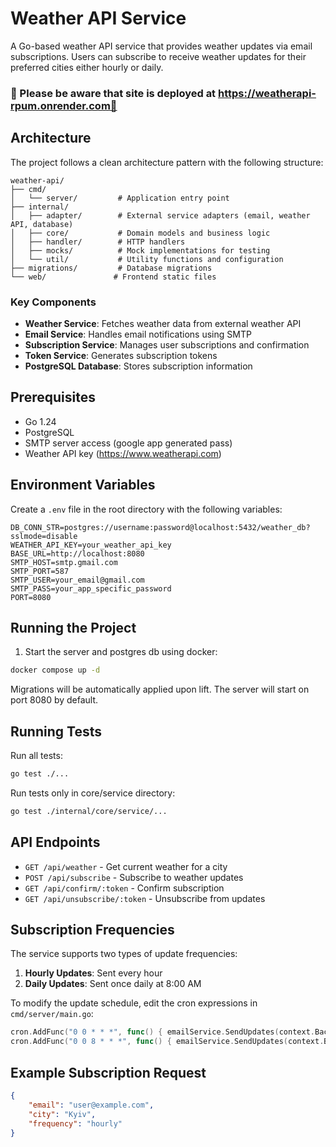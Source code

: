 # Weather API Service

A Go-based weather API service that provides weather updates via email subscriptions. Users can subscribe to receive weather updates for their preferred cities either hourly or daily.

### 🚨 Please be aware that site is deployed at https://weatherapi-rpum.onrender.com🚨
## Architecture

The project follows a clean architecture pattern with the following structure:

```
weather-api/
├── cmd/
│   └── server/         # Application entry point
├── internal/
│   ├── adapter/        # External service adapters (email, weather API, database)
│   ├── core/           # Domain models and business logic
│   ├── handler/        # HTTP handlers
│   ├── mocks/          # Mock implementations for testing
│   └── util/           # Utility functions and configuration
├── migrations/         # Database migrations
└── web/               # Frontend static files
```

### Key Components

- **Weather Service**: Fetches weather data from external weather API
- **Email Service**: Handles email notifications using SMTP
- **Subscription Service**: Manages user subscriptions and confirmation
- **Token Service**: Generates subscription tokens
- **PostgreSQL Database**: Stores subscription information

## Prerequisites

- Go 1.24
- PostgreSQL
- SMTP server access (google app generated pass)
- Weather API key (https://www.weatherapi.com)

## Environment Variables

Create a `.env` file in the root directory with the following variables:

```env
DB_CONN_STR=postgres://username:password@localhost:5432/weather_db?sslmode=disable
WEATHER_API_KEY=your_weather_api_key
BASE_URL=http://localhost:8080
SMTP_HOST=smtp.gmail.com
SMTP_PORT=587
SMTP_USER=your_email@gmail.com
SMTP_PASS=your_app_specific_password
PORT=8080
```

## Running the Project

1. Start the server and postgres db using docker:
```bash
docker compose up -d
```
Migrations will be automatically applied upon lift.
The server will start on port 8080 by default.

## Running Tests

Run all tests:
```bash
go test ./...
```

Run tests only in core/service directory:
```bash
go test ./internal/core/service/...
```

## API Endpoints

- `GET /api/weather` - Get current weather for a city
- `POST /api/subscribe` - Subscribe to weather updates
- `GET /api/confirm/:token` - Confirm subscription
- `GET /api/unsubscribe/:token` - Unsubscribe from updates

## Subscription Frequencies

The service supports two types of update frequencies:

1. **Hourly Updates**: Sent every hour
2. **Daily Updates**: Sent once daily at 8:00 AM

To modify the update schedule, edit the cron expressions in `cmd/server/main.go`:

```go
cron.AddFunc("0 0 * * *", func() { emailService.SendUpdates(context.Background(), domain.FrequencyHourly) })
cron.AddFunc("0 0 8 * * *", func() { emailService.SendUpdates(context.Background(), domain.FrequencyDaily) })
```

## Example Subscription Request

```json
{
    "email": "user@example.com",
    "city": "Kyiv",
    "frequency": "hourly"
}
```